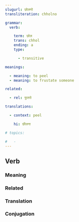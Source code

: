 ```yaml
---
slugurl: छोलणो
transliteration: chholno

grammar:
  verb:

    term: छोल
    trans: chhol
    ending: a
    type:

      - transitive

meanings:

  - meaning: to peel
  - meaning: to frustate someone

related:

  - rel: फुतरो

translations:

  - context: peel

    hi: छीलना   

# topics: 

#   -
---
```


## Verb

### Meaning

<meaning :meanings="meanings" ></meaning>

<!-- ### Examples
<eg :eg="examples"></eg> -->

### Related

<related :related="related"></related>

### Translation

<translation :translation="translations" ></translation>

### Conjugation

<verb-conj :grammar="grammar" ></verb-conj>
